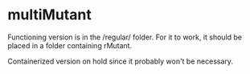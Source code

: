 # multiMutant

Functioning version is in the /regular/ folder. For it to work, it should be placed in a folder containing rMutant.

Containerized version on hold since it probably won't be necessary.
